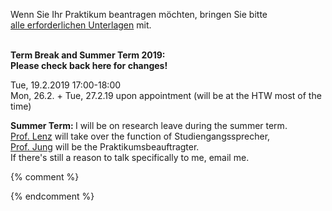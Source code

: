 

Wenn Sie Ihr Praktikum beantragen möchten, bringen Sie bitte<br />
<a href ="https://imi-bachelor.htw-berlin.de/studium/praktikum/#c10769">
alle erforderlichen Unterlagen</a> mit.
<br /><br />

<b>Term Break and Summer Term 2019:</b><br />
<b>Please check back here for changes!</b><br />

Tue, 19.2.2019 17:00-18:00<br />
Mon, 26.2. + Tue, 27.2.19 upon appointment (will be at the HTW most of the time)<br />

<b> Summer Term: </b>
I will be on research leave during the summer term.<br/>
<a href = "https://www.htw-berlin.de/hochschule/personen/person/?eid=9042">
Prof. Lenz</a> will take over the function of Studiengangssprecher, <br/>
<a href = "http://home.htw-berlin.de/~jungk/">Prof. Jung</a> will be the
Praktikumsbeauftragter.<br/>
If there's still a reason to talk specifically to me, email me.


{% comment %}
<div class="alert alert-info" role="alert"></div>

<div class="alert alert-danger" role="alert"></div>

{% endcomment %}
